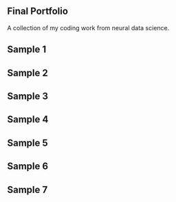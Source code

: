 ## Final Portfolio
A collection of my coding work from neural data science.


## Sample 1
## Sample 2
## Sample 3
## Sample 4
## Sample 5
## Sample 6
## Sample 7

